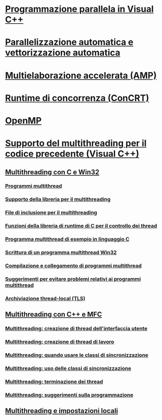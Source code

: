 # [Programmazione parallela in Visual C++](parallel-programming-in-visual-cpp.md)
# [Parallelizzazione automatica e vettorizzazione automatica](auto-parallelization-and-auto-vectorization.md)
# [Multielaborazione accelerata (AMP)](amp/toc.md)
# [Runtime di concorrenza (ConCRT)](concrt/toc.md)
# [OpenMP](openmp/toc.md)
# [Supporto del multithreading per il codice precedente (Visual C++)](multithreading-support-for-older-code-visual-cpp.md)
## [Multithreading con C e Win32](multithreading-with-c-and-win32.md)
### [Programmi multithread](multithread-programs.md)
### [Supporto della libreria per il multithreading](library-support-for-multithreading.md)
### [File di inclusione per il multithreading](include-files-for-multithreading.md)
### [Funzioni della libreria di runtime di C per il controllo dei thread](c-run-time-library-functions-for-thread-control.md)
### [Programma multithread di esempio in linguaggio C](sample-multithread-c-program.md)
### [Scrittura di un programma multithread Win32](writing-a-multithreaded-win32-program.md)
### [Compilazione e collegamento di programmi multithread](compiling-and-linking-multithread-programs.md)
### [Suggerimenti per evitare problemi relativi ai programmi multithread](avoiding-problem-areas-with-multithread-programs.md)
### [Archiviazione thread-local (TLS)](thread-local-storage-tls.md)
## [Multithreading con C++ e MFC](multithreading-with-cpp-and-mfc.md)
### [Multithreading: creazione di thread dell'interfaccia utente](multithreading-creating-user-interface-threads.md)
### [Multithreading: creazione di thread di lavoro](multithreading-creating-worker-threads.md)
### [Multithreading: quando usare le classi di sincronizzazione](multithreading-when-to-use-the-synchronization-classes.md)
### [Multithreading: uso delle classi di sincronizzazione](multithreading-how-to-use-the-synchronization-classes.md)
### [Multithreading: terminazione dei thread](multithreading-terminating-threads.md)
### [Multithreading: suggerimenti sulla programmazione](multithreading-programming-tips.md)
## [Multithreading e impostazioni locali](multithreading-and-locales.md)
